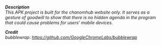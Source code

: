 ***Description***
<br>
*This APK project is built for the chanomhub website only. It serves as a gesture of goodwill to show that there is no hidden agenda in the program that could cause problems for users' mobile devices.*
<br>

***Credit***
<br>
*bubblewrap: https://github.com/GoogleChromeLabs/bubblewrap*
